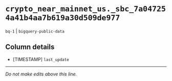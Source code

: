 # `crypto_near_mainnet_us._sbc_7a047254a41b4aa7b619a30d509de977`
`bq-1` | `bigquery-public-data`

## Column details
* [TIMESTAMP] `last_update`

-------------------------------------------------------------------------------
*Do not make edits above this line.*
